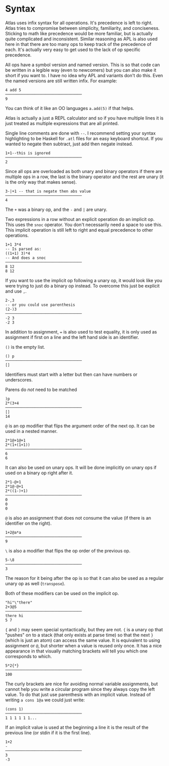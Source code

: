 # Syntax

Atlas uses infix syntax for all operations. It's precedence is left to right. Atlas tries to compromise between simplicity, familiarity, and conciseness. Sticking to math like precedence would be more familiar, but is actually quite complicated and inconsistent. Similar reasoning as APL is also used here in that there are too many ops to keep track of the precedence of each. It's actually very easy to get used to the lack of op specific precedence.

All ops have a symbol version and named version. This is so that code can be written in a legible way (even to newcomers) but you can also make it short if you want to. I have no idea why APL and variants don't do this. Even the named versions are still written infix. For example:

    4 add 5
    ──────────────────────────────────
    9

You can think of it like an OO languages `a.add(5)` if that helps.

Atlas is actually a just a REPL calculator and so if you have multiple lines it is just treated as multiple expressions that are all printed.

Single line comments are done with `--`. I recommend setting your syntax highlighting to be Haskell for `.atl` files for an easy keyboard shortcut. If you wanted to negate then subtract, just add then negate instead.

    1+1--this is ignored
    ──────────────────────────────────
    2


Since all ops are overloaded as both unary and binary operators if there are multiple ops in a row, the last is the binary operator and the rest are unary (it is the only way that makes sense).

    3-|+1 -- that is negate then abs value
    ──────────────────────────────────
    4

The `+` was a binary op, and the `-` and `|` are unary.

Two expressions in a row without an explicit operation do an implicit op. This uses the `snoc` operator.  You don't necessarily need a space to use this. This implicit operation is still left to right and equal precedence to other operations.

    1+1 3*4
    -- Is parsed as:
    ((1+1) 3)*4
    -- And does a snoc
    ──────────────────────────────────
    8 12
    8 12

If you want to use the implicit op following a unary op, it would look like you were trying to just do a binary op instead. To overcome this just be explicit and use `,`.

    2-,3
    -- or you could use parenthesis
    (2-)3
    ──────────────────────────────────
    -2 3
    -2 3

In addition to assignment, `=` is also used to test equality, it is only used as assignment if first on a line and the left hand side is an identifier.

`()` is the empty list.

    () p
    ──────────────────────────────────
    []

Identifiers must start with a letter but then can have numbers or underscores.

Parens do *not* need to be matched

    )p
    2*(3+4
    ──────────────────────────────────
    []
    14

`@` is an op modifier that flips the argument order of the next op. It can be used in a nested manner.

    2*1@+1@+1
    2*(1+(1+1))
    ──────────────────────────────────
    6
    6

It can also be used on unary ops. It will be done implicitly on unary ops if used on a binary op right after it.

    2*1-@+1
    2*1@-@+1
    2*((1-)+1)
    ──────────────────────────────────
    0
    0
    0

`@` is also an assignment that does not consume the value (if there is an identifier on the right).

    1+2@a*a
    ──────────────────────────────────
    9

`\` is also a modifier that flips the op order of the previous op.

    5-\8
    ──────────────────────────────────
    3

The reason for it being after the op is so that it can also be used as a regular unary op as well (`transpose`).

Both of these modifiers can be used on the implicit op.

    "hi"\"there"
    2+3@5
    ──────────────────────────────────
    there hi
    5 7

`{` and `}` may seem special syntactically, but they are not. `{` is a unary op that "pushes" on to a stack (that only exists at parse time) so that the next `}` (which is just an atom) can access the same value. It is equivalent to using assignment or `@`, but shorter when a value is reused only once. It has a nice appearance in that visually matching brackets will tell you which one corresponds to which.

    5*2{*}
    ──────────────────────────────────
    100

The curly brackets are nice for avoiding normal variable assignments, but cannot help you write a circular program since they always copy the left value. To do that just use parenthesis with an implicit value. Instead of writing `a cons 1@a` we could just write:

    (cons 1)
    ──────────────────────────────────
    1 1 1 1 1 1...

If an implicit value is used at the beginning a line it is the result of the previous line (or stdin if it is the first line).

    1+2
    -
    ──────────────────────────────────
    3
    -3
